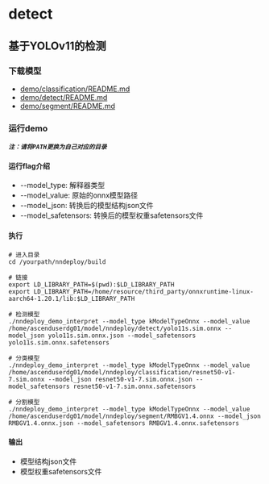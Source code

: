 
# detect

## 基于YOLOv11的检测

### 下载模型

- [demo/classification/README.md](../classification/README.md)
- [demo/detect/README.md](../detect/README.md)
- [demo/segment/README.md](../segment/README.md)



### 运行demo

***`注：请将PATH更换为自己对应的目录`***

#### 运行flag介绍

- --model_type: 解释器类型
- --model_value: 原始的onnx模型路径
- --model_json: 转换后的模型结构json文件
- --model_safetensors: 转换后的模型权重safetensors文件

#### 执行

```shell
# 进入目录
cd /yourpath/nndeploy/build

# 链接
export LD_LIBRARY_PATH=$(pwd):$LD_LIBRARY_PATH
export LD_LIBRARY_PATH=/home/resource/third_party/onnxruntime-linux-aarch64-1.20.1/lib:$LD_LIBRARY_PATH

# 检测模型
./nndeploy_demo_interpret --model_type kModelTypeOnnx --model_value /home/ascenduserdg01/model/nndeploy/detect/yolo11s.sim.onnx --model_json yolo11s.sim.onnx.json --model_safetensors yolo11s.sim.onnx.safetensors

# 分类模型  
./nndeploy_demo_interpret --model_type kModelTypeOnnx --model_value /home/ascenduserdg01/model/nndeploy/classification/resnet50-v1-7.sim.onnx --model_json resnet50-v1-7.sim.onnx.json --model_safetensors resnet50-v1-7.sim.onnx.safetensors

# 分割模型
./nndeploy_demo_interpret --model_type kModelTypeOnnx --model_value /home/ascenduserdg01/model/nndeploy/segment/RMBGV1.4.onnx --model_json RMBGV1.4.onnx.json --model_safetensors RMBGV1.4.onnx.safetensors
```

#### 输出

- 模型结构json文件
- 模型权重safetensors文件